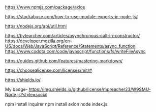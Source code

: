 <!-- **** Resources -->

<!-- Using Axios NPM with Node.js-->
https://www.npmjs.com/package/axios

<!-- Moduler exports -->
https://stackabuse.com/how-to-use-module-exports-in-node-js/

<!-- NPM Util -->
https://nodejs.org/api/util.html

<!-- Async functions -->
https://bytearcher.com/articles/asynchronous-call-in-constructor/
https://developer.mozilla.org/en-US/docs/Web/JavaScript/Reference/Statements/async_function
https://www.codota.com/code/javascript/functions/fs/writeFileAsync

<!-- Proper markdown guide -->
https://guides.github.com/features/mastering-markdown/

<!-- Choosing a license type -->
https://choosealicense.com/licenses/mit/#

<!-- Badges and how to use them -->
https://shields.io/

My badge-  https://img.shields.io/github/license/mpreacher23/W9SMU-Node.js?style=social

<!-- Installation Requirements  -->
npm install inquirer
npm install axion
node index.js